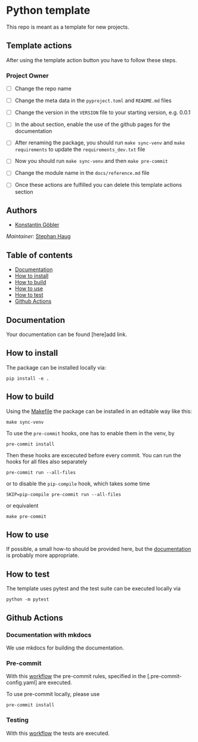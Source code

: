 # Python template

This repo is meant as a template for new projects.

## Template actions

After using the template action button you have to follow these steps.

### Project Owner
- [ ] Change the repo name
- [ ] Change the meta data in the `pyproject.toml` and `README.md` files
- [ ] Change the version in the `VERSION` file to your starting version, e.g. 0.0.1
- [ ] In the about section, enable the use of the github pages for the documentation
- [ ] After renaming the package, you should run `make sync-venv` and `make requirements` to update the `requirements_dev.txt` file
- [ ] Now you should run `make sync-venv` and then `make pre-commit`
- [ ] Change the module name in the `docs/reference.md` file
- [ ] Once these actions are fulfilled you can delete this template actions section


## Authors
- [Konstantin Göbler](mailto:konstantin.goebler@tum.de)

**Maintainer*:* [Stephan Haug](mailto:stephan.haug@tum.de)
<!-- if this is a student project the maintainer is the supervisor -->

## Table of contents

* [Documentation](#documentation)
* [How to install](#installing)
* [How to build](#building)
* [How to use](#using)
* [How to test](#testing)
* [Github Actions](#actions)

## <a name="documentation">Documentation </a>

Your documentation can be found [here]add link.

## <a name="installing">How to install</a>

The package can be installed locally via:

    pip install -e .

## <a name="building">How to build</a>

Using the [Makefile](Makefile) the package can be installed in an editable way like this:

    make sync-venv

To use the `pre-commit` hooks, one has to enable them in the venv, by

    pre-commit install

Then these hooks are excecuted before every commit. You can run the hooks for all files also separately

    pre-commit run --all-files

or to disable the `pip-compile` hook, which takes some time

    SKIP=pip-compile pre-commit run --all-files

or equivalent

    make pre-commit

## <a name="using">How to use</a>

If possible, a small how-to should be provided here, but the [documentation](#documentation) is probably more appropriate.

## <a name="testing">How to test</a>

The template uses pytest and the test suite can be executed locally via

    python -m pytest

## <a name="actions">Github Actions </a>

### <a name="mkdocs">Documentation with mkdocs </a>

We use mkdocs for building the documentation.

### Pre-commit

With this [workflow](.github/workflows/pre-commit.yml) the pre-commit rules, specified in the [.pre-commit-config.yaml] are executed.

To use pre-commit locally, please use

    pre-commit install

### Testing

With this [workflow](.github/workflows/test_package.yml) the tests are executed.
